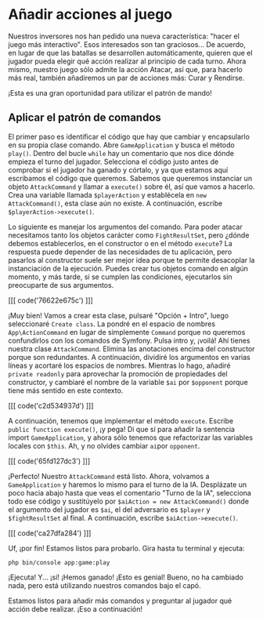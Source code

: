 # Añadir acciones al juego

Nuestros inversores nos han pedido una nueva característica: "hacer el juego más interactivo". Esos interesados son tan graciosos... De acuerdo, en lugar de que las batallas se desarrollen automáticamente, quieren que el jugador pueda elegir qué acción realizar al principio de cada turno. Ahora mismo, nuestro juego sólo admite la acción Atacar, así que, para hacerlo más real, también añadiremos un par de acciones más: 
Curar y Rendirse.

¡Esta es una gran oportunidad para utilizar el patrón de mando!

## Aplicar el patrón de comandos

El primer paso es identificar el código que hay que cambiar y encapsularlo en su propia clase comando. Abre `GameApplication` y busca el método `play()`. Dentro del bucle `while` hay un comentario que nos dice dónde empieza el turno del jugador. Selecciona el código justo antes de comprobar si el jugador ha ganado y córtalo, y ya que estamos aquí escribamos el código que queremos. Sabemos que queremos instanciar un objeto `AttackCommand` y llamar a `execute()` sobre él, así que vamos a hacerlo. Crea una variable llamada `$playerAction` y establécela en `new AttackCommand()`, esta clase aún no existe. A continuación, escribe `$playerAction->execute()`.

Lo siguiente es manejar los argumentos del comando. Para poder atacar necesitamos tanto los objetos carácter como `FightResultSet`, pero ¿dónde debemos establecerlos, en el constructor o en el método `execute`? La respuesta puede depender de las necesidades de tu aplicación, pero pasarlos al constructor suele ser mejor idea porque te permite desacoplar la instanciación de la ejecución. Puedes crear tus objetos comando en algún momento, y más tarde, si se cumplen las condiciones, ejecutarlos sin preocuparte de sus argumentos.

[[[ code('76622e675c') ]]]

¡Muy bien! Vamos a crear esta clase, pulsaré "Opción + Intro", luego seleccionaré `Create class`. La pondré en el espacio de nombres `App\ActionCommand` en lugar de simplemente `Command` porque no queremos confundirlos con los comandos de Symfony. Pulsa intro y, ¡voilá! Ahí tienes nuestra clase `AttackCommand`. Elimina las anotaciones encima del constructor porque son redundantes. A continuación, dividiré los argumentos en varias líneas y acortaré los espacios de nombres. Mientras lo hago, añadiré `private readonly` para aprovechar la promoción de propiedades del constructor, y cambiaré el nombre de la variable `$ai` por `$opponent` porque tiene más sentido en este contexto.

[[[ code('c2d534937d') ]]]

A continuación, tenemos que implementar el método `execute`. Escribe `public function execute()`, ¡y pega! Di que sí para añadir la sentencia import `GameApplication`, y ahora sólo tenemos que refactorizar las variables locales con `$this`. Ah, y no olvides cambiar `ai`por `opponent`.

[[[ code('65fd127dc3') ]]]

¡Perfecto! Nuestro `AttackCommand` está listo. Ahora, volvamos a `GameApplication` y haremos lo mismo para el turno de la IA. Desplázate un poco hacia abajo hasta que veas el comentario "Turno de la IA", selecciona todo ese código y sustitúyelo por `$aiAction = new AttackCommand()` donde el argumento del jugador es `$ai`, el del adversario es `$player` y `$fightResultSet` al final. A continuación, escribe `$aiAction->execute()`.

[[[ code('ca27dfa284') ]]]

Uf, ¡por fin! Estamos listos para probarlo. Gira hasta tu terminal y ejecuta:

```terminal
php bin/console app:game:play
```

¡Ejecuta! Y... ¡sí! ¡Hemos ganado! ¡Esto es genial! Bueno, no ha cambiado nada, pero está utilizando nuestros comandos bajo el capó.

Estamos listos para añadir más comandos y preguntar al jugador qué acción debe realizar. ¡Eso a continuación!
